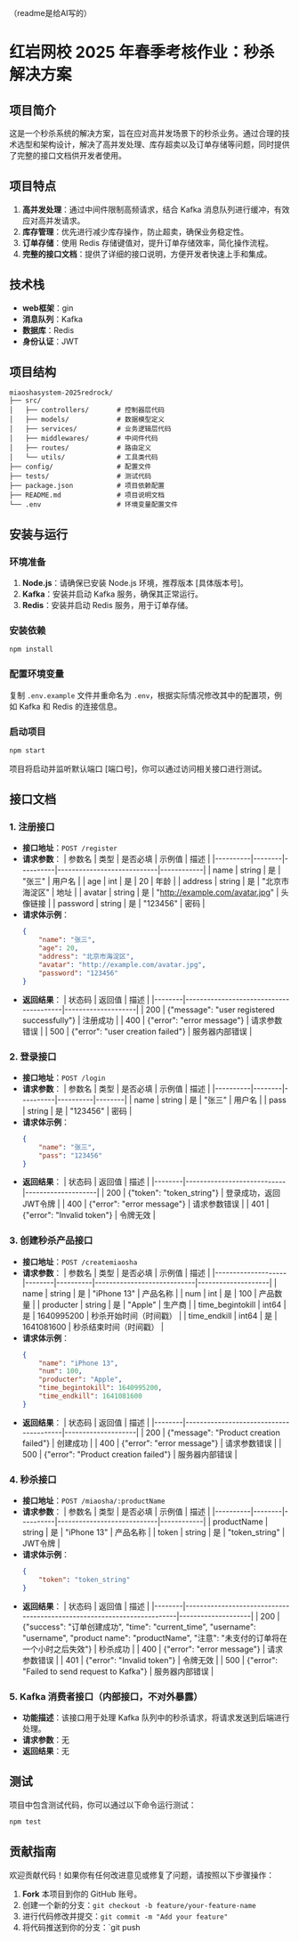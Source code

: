 （readme是给AI写的）

# 红岩网校 2025 年春季考核作业：秒杀解决方案

## 项目简介

这是一个秒杀系统的解决方案，旨在应对高并发场景下的秒杀业务。通过合理的技术选型和架构设计，解决了高并发处理、库存超卖以及订单存储等问题，同时提供了完整的接口文档供开发者使用。

## 项目特点

1. **高并发处理**：通过中间件限制高频请求，结合 Kafka 消息队列进行缓冲，有效应对高并发请求。
2. **库存管理**：优先进行减少库存操作，防止超卖，确保业务稳定性。
3. **订单存储**：使用 Redis 存储键值对，提升订单存储效率，简化操作流程。
4. **完整的接口文档**：提供了详细的接口说明，方便开发者快速上手和集成。

## 技术栈

- **web框架**：gin
- **消息队列**：Kafka
- **数据库**：Redis
- **身份认证**：JWT

## 项目结构

```plaintext
miaoshasystem-2025redrock/
├── src/
│   ├── controllers/       # 控制器层代码
│   ├── models/            # 数据模型定义
│   ├── services/          # 业务逻辑层代码
│   ├── middlewares/       # 中间件代码
│   ├── routes/            # 路由定义
│   └── utils/             # 工具类代码
├── config/                # 配置文件
├── tests/                 # 测试代码
├── package.json           # 项目依赖配置
├── README.md              # 项目说明文档
└── .env                   # 环境变量配置文件
```

## 安装与运行

### 环境准备

1. **Node.js**：请确保已安装 Node.js 环境，推荐版本 [具体版本号]。
2. **Kafka**：安装并启动 Kafka 服务，确保其正常运行。
3. **Redis**：安装并启动 Redis 服务，用于订单存储。

### 安装依赖

```bash
npm install
```

### 配置环境变量

复制 `.env.example` 文件并重命名为 `.env`，根据实际情况修改其中的配置项，例如 Kafka 和 Redis 的连接信息。

### 启动项目

```bash
npm start
```

项目将启动并监听默认端口 [端口号]，你可以通过访问相关接口进行测试。

## 接口文档

### 1. 注册接口

- **接口地址**：`POST /register`
- **请求参数**：
  | 参数名   | 类型   | 是否必填 | 示例值                     | 描述       |
  |----------|--------|----------|----------------------------|------------|
  | name     | string | 是       | "张三"                     | 用户名     |
  | age      | int    | 是       | 20                         | 年龄       |
  | address  | string | 是       | "北京市海淀区"             | 地址       |
  | avatar   | string | 是       | "http://example.com/avatar.jpg" | 头像链接   |
  | password | string | 是       | "123456"                   | 密码       |
- **请求体示例**：
  ```json
  {
      "name": "张三",
      "age": 20,
      "address": "北京市海淀区",
      "avatar": "http://example.com/avatar.jpg",
      "password": "123456"
  }
  ```
- **返回结果**：
  | 状态码 | 返回值                                 | 描述               |
  |--------|----------------------------------------|--------------------|
  | 200    | {"message": "user registered successfully"} | 注册成功           |
  | 400    | {"error": "error message"}             | 请求参数错误       |
  | 500    | {"error": "user creation failed"}      | 服务器内部错误     |

### 2. 登录接口

- **接口地址**：`POST /login`
- **请求参数**：
  | 参数名   | 类型   | 是否必填 | 示例值   | 描述   |
  |----------|--------|----------|----------|--------|
  | name     | string | 是       | "张三"   | 用户名 |
  | pass     | string | 是       | "123456" | 密码   |
- **请求体示例**：
  ```json
  {
      "name": "张三",
      "pass": "123456"
  }
  ```
- **返回结果**：
  | 状态码 | 返回值                     | 描述               |
  |--------|----------------------------|--------------------|
  | 200    | {"token": "token_string"}  | 登录成功，返回JWT令牌 |
  | 400    | {"error": "error message"} | 请求参数错误       |
  | 401    | {"error": "Invalid token"} | 令牌无效           |

### 3. 创建秒杀产品接口

- **接口地址**：`POST /createmiaosha`
- **请求参数**：
  | 参数名             | 类型   | 是否必填 | 示例值                     | 描述               |
  |--------------------|--------|----------|----------------------------|--------------------|
  | name               | string | 是       | "iPhone 13"                | 产品名称           |
  | num                | int    | 是       | 100                        | 产品数量           |
  | producter          | string | 是       | "Apple"                    | 生产商             |
  | time_begintokill   | int64  | 是       | 1640995200                 | 秒杀开始时间（时间戳） |
  | time_endkill       | int64  | 是       | 1641081600                 | 秒杀结束时间（时间戳） |
- **请求体示例**：
  ```json
  {
      "name": "iPhone 13",
      "num": 100,
      "producter": "Apple",
      "time_begintokill": 1640995200,
      "time_endkill": 1641081600
  }
  ```
- **返回结果**：
  | 状态码 | 返回值                                 | 描述               |
  |--------|----------------------------------------|--------------------|
  | 200    | {"message": "Product creation failed"} | 创建成功           |
  | 400    | {"error": "error message"}             | 请求参数错误       |
  | 500    | {"error": "Product creation failed"}   | 服务器内部错误     |

### 4. 秒杀接口

- **接口地址**：`POST /miaosha/:productName`
- **请求参数**：
  | 参数名   | 类型   | 是否必填 | 示例值                     | 描述       |
  |----------|--------|----------|----------------------------|------------|
  | productName | string | 是       | "iPhone 13"                | 产品名称   |
  | token    | string | 是       | "token_string"              | JWT令牌   |
- **请求体示例**：
  ```json
  {
      "token": "token_string"
  }
  ```
- **返回结果**：
  | 状态码 | 返回值                                                                 | 描述               |
  |--------|------------------------------------------------------------------------|--------------------|
  | 200    | {"success": "订单创建成功", "time": "current_time", "username": "username", "product name": "productName", "注意": "未支付的订单将在一个小时之后失效"} | 秒杀成功           |
  | 400    | {"error": "error message"}                                             | 请求参数错误       |
  | 401    | {"error": "Invalid token"}                                             | 令牌无效           |
  | 500    | {"error": "Failed to send request to Kafka"}                           | 服务器内部错误     |

### 5. Kafka 消费者接口（内部接口，不对外暴露）

- **功能描述**：该接口用于处理 Kafka 队列中的秒杀请求，将请求发送到后端进行处理。
- **请求参数**：无
- **返回结果**：无

## 测试

项目中包含测试代码，你可以通过以下命令运行测试：

```bash
npm test
```

## 贡献指南

欢迎贡献代码！如果你有任何改进意见或修复了问题，请按照以下步骤操作：

1. **Fork** 本项目到你的 GitHub 账号。
2. 创建一个新的分支：`git checkout -b feature/your-feature-name`
3. 进行代码修改并提交：`git commit -m "Add your feature"`
4. 将代码推送到你的分支：`git push
